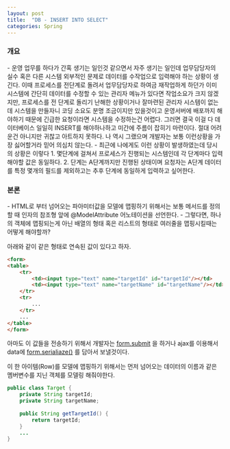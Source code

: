 ```yaml
---
layout: post
title:  "DB - INSERT INTO SELECT"
categories: Spring
---
```


<h3>개요</h3>
- 운영 업무를 하다가 간혹 생기는 일인것 같으면서 자주 생기는 일인데 업무담당자의 실수 혹은 다른 시스템 외부적인 문제로 데이터를 수작업으로 입력해야 하는 상황이 생긴다. 이때 프로세스를 전단계로 돌려서 업무담당자로 하여금 재작업하게 하던가 이미 시스템에 간단히 데이터를 수정할 수 있는 관리자 메뉴가 있다면 작업소요가 크지 않겠지만, 프로세스를 전 단계로 돌리기 난해한 상황이거나 잘마련된 관리자 시스템이 없는데 시스템을 만들자니 코딩 소요도 분명 조금이지만 있을것이고 운영서버에 배포까지 해야하기 때문에 긴급한 요청이라면 시스템을 수정하는건 어렵다. 그러면 결국 이걸 다 데이터베이스 일일히 INSERT를 해야하나하고 미간에 주름이 잡히기 마련이다. 절대 어려운건 아니지만 귀찮고 아트하지 못하다. 나 역시 그랬으며 개발자는 보통 이런상황을 가장 싫어할거라 믿어 의심치 않는다.
- 최근에 나에게도 이런 상황이 발생하였는데 당시의 상황은 이렇다
    1. 몇단계에 걸쳐서 프로세스가 진행되는 시스템인데 각 단계마다 입력해야할 값은 동일하다.
    2. 단계는 A단계까지만 진행된 상태이며 요청자는 A단계 데이터를 특정 몇개의 필드를 제외하고는 추후 단계에 동일하게 입력하고 싶어한다. 


<h3>본론</h3>
- HTML로 부터 넘어오는 파아미터값을 모델에 맵핑하기 위해서는 보통 메서드를 정의할 때 인자의 참조형 앞에 @ModelAttribute 어노테이션을 선언한다. 
- 그렇다면, 하나의 객체에 맵핑되는게 아닌 배열의 형태 혹은 리스트의 형태로 여러줄을 맵핑시킬때는 어떻게 해야할까?

아래와 같이 같은 형태로 연속된 값이 있다고 하자.

```html
<form>
<table>
    <tr>
        <td><input type="text" name="targetId" id="targetId"/></td>
        <td><input type="text" name="targetName" id="targetName"/></td>
    </tr>
    <tr>
        ...
    </tr>
    ...
</table>
</form>
```

아마도 이 값들을 전송하기 위해서 개발자는 [form.submit](http://api.jquery.com/submit/) 을 하거나 ajax를 이용해서 
data에 [form.serialiaze()](http://api.jquery.com/serialize/) 를 담아서 보낼것이다.

이 한 아이템(Row)를 모델에 맵핑하기 위해서는 먼저 넘어오는 데이터의 이름과 같은 멤버변수를 지닌 
객체를 모델링 해줘야한다.

```java
public class Target {
    private String targetId;
    private String targetName;
    
    public String getTargetId() {
        return targetId;
    }
    ...
}
```
